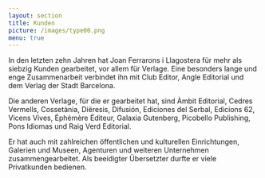 ```yaml
---
layout: section
title: Kunden
picture: /images/type00.png
menu: true
---
```

In den letzten zehn Jahren hat Joan Ferrarons i Llagostera für mehr als siebzig Kunden gearbeitet, vor allem für Verlage. Eine besonders lange und enge Zusammenarbeit verbindet ihn mit Club Editor, Angle Editorial und dem Verlag der Stadt Barcelona.

Die anderen Verlage, für die er gearbeitet hat, sind Àmbit Editorial, Cedres Vermells, Cossetània, Diëresis, Difusión, Ediciones del Serbal, Edicions 62, Vicens Vives, Éphémère Éditeur, Galaxia Gutenberg, Picobello Publishing, Pons Idiomas und Raig Verd Editorial.

Er hat auch mit zahlreichen öffentlichen und kulturellen Einrichtungen, Galerien und Museen, Agenturen und weiteren Unternehmen zusammengearbeitet. Als beeidigter Übersetzter durfte er viele Privatkunden bedienen.